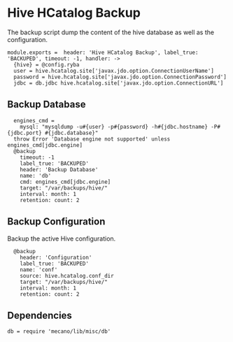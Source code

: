
# Hive HCatalog Backup

The backup script dump the content of the hive database as well as the
configuration.

    module.exports =  header: 'Hive HCatalog Backup', label_true: 'BACKUPED', timeout: -1, handler: ->
      {hive} = @config.ryba
      user = hive.hcatalog.site['javax.jdo.option.ConnectionUserName']
      password = hive.hcatalog.site['javax.jdo.option.ConnectionPassword']
      jdbc = db.jdbc hive.hcatalog.site['javax.jdo.option.ConnectionURL']

## Backup Database

      engines_cmd =
        mysql: "mysqldump -u#{user} -p#{password} -h#{jdbc.hostname} -P#{jdbc.port} #{jdbc.database}"
      throw Error 'Database engine not supported' unless engines_cmd[jdbc.engine]
      @backup
        timeout: -1
        label_true: 'BACKUPED'
        header: 'Backup Database'
        name: 'db'
        cmd: engines_cmd[jdbc.engine]
        target: "/var/backups/hive/"
        interval: month: 1
        retention: count: 2

## Backup Configuration

Backup the active Hive configuration.

      @backup
        header: 'Configuration'
        label_true: 'BACKUPED'
        name: 'conf'
        source: hive.hcatalog.conf_dir
        target: "/var/backups/hive/"
        interval: month: 1
        retention: count: 2

## Dependencies

    db = require 'mecano/lib/misc/db'
